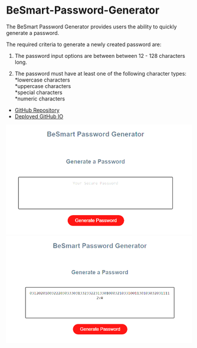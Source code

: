 # BeSmart-Password-Generator

The BeSmart Password Generator provides users the ability to quickly generate a password.

The required criteria to generate a newly created password are: <br>

1) The password input options are between between 12 - 128 characters long. <br>

2) The password must have at least one of the following character types: <br>
    *lowercase characters <br>
    *uppercase characters <br>
    *special characters <br>
    *numeric characters <br>

* [GitHub Repository](https://github.com/NickFS/BeSmart-Password-Generator)
* [Deployed GitHub IO](https://nickfs.github.io/BeSmart-Password-Generator/)


<img src="password_gen_ex.png" alt="picture of password generator"> <br>
<img src="password_gen_ex_2.png" alt="picture of completed password"> <br>